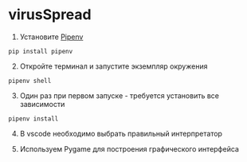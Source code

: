 # virusSpread

1. Установите [Pipenv](https://habr.com/ru/post/413009/)
```shell 
pip install pipenv
```
2. Откройте терминал и запустите экземпляр окружения 

```shell 
pipenv shell
```

3. Один раз при первом запуске - требуется установить все зависимости
```shell 
pipenv install
```

4. В vscode необходимо выбрать правильный интерпретатор

4. Используем Pygame для построения графического интерфейса